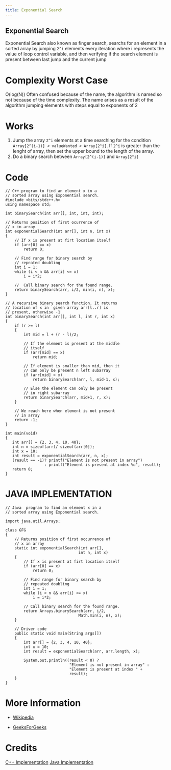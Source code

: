 ```yaml
---
title: Exponential Search
---
```


## Exponential Search
Exponential Search also known as finger search, searchs for an element in a sorted array by jumping `2^i` elements every iteration where i represents the 
value of loop control variable, and then verifying if the search element is present between last jump and the current jump

# Complexity Worst Case
O(log(N))
Often confused because of the name, the algorithm is named so not because of the time complexity.
The name arises as a result of the algorithm jumping elements with steps equal to exponents of 2

# Works
1. Jump the array `2^i` elements at a time searching for the condition `Array[2^(i-1)] < valueWanted < Array[2^i]`. If `2^i` is greater than the lenght of array, then set the upper bound to the length of the array.
2. Do a binary search between `Array[2^(i-1)]` and `Array[2^i]`


# Code 
```
// C++ program to find an element x in a
// sorted array using Exponential search.
#include <bits/stdc++.h>
using namespace std;
 
int binarySearch(int arr[], int, int, int);
 
// Returns position of first ocurrence of
// x in array
int exponentialSearch(int arr[], int n, int x)
{
    // If x is present at firt location itself
    if (arr[0] == x)
        return 0;
 
    // Find range for binary search by
    // repeated doubling
    int i = 1;
    while (i < n && arr[i] <= x)
        i = i*2;
 
    //  Call binary search for the found range.
    return binarySearch(arr, i/2, min(i, n), x);
}
 
// A recursive binary search function. It returns
// location of x in  given array arr[l..r] is
// present, otherwise -1
int binarySearch(int arr[], int l, int r, int x)
{
    if (r >= l)
    {
        int mid = l + (r - l)/2;
 
        // If the element is present at the middle
        // itself
        if (arr[mid] == x)
            return mid;
 
        // If element is smaller than mid, then it
        // can only be present n left subarray
        if (arr[mid] > x)
            return binarySearch(arr, l, mid-1, x);
 
        // Else the element can only be present
        // in right subarray
        return binarySearch(arr, mid+1, r, x);
    }
 
    // We reach here when element is not present
    // in array
    return -1;
}
 
int main(void)
{
   int arr[] = {2, 3, 4, 10, 40};
   int n = sizeof(arr)/ sizeof(arr[0]);
   int x = 10;
   int result = exponentialSearch(arr, n, x);
   (result == -1)? printf("Element is not present in array")
                 : printf("Element is present at index %d", result);
   return 0;
}
```

# JAVA IMPLEMENTATION 
```
// Java	 program to find an element x in a 
// sorted array using Exponential search. 

import java.util.Arrays; 

class GFG 
{ 
	// Returns position of first occurrence of 
	// x in array 
	static int exponentialSearch(int arr[], 
								int n, int x) 
	{ 
		// If x is present at firt location itself 
		if (arr[0] == x) 
			return 0; 
	
		// Find range for binary search by 
		// repeated doubling 
		int i = 1; 
		while (i < n && arr[i] <= x) 
			i = i*2; 
	
		// Call binary search for the found range. 
		return Arrays.binarySearch(arr, i/2, 
								Math.min(i, n), x); 
	} 
	
	// Driver code 
	public static void main(String args[]) 
	{ 
		int arr[] = {2, 3, 4, 10, 40}; 
		int x = 10; 
		int result = exponentialSearch(arr, arr.length, x); 
		
		System.out.println((result < 0) ? 
							"Element is not present in array" : 
							"Element is present at index " + 
							result); 
	} 
} 
```

# More Information
- <a href='https://en.wikipedia.org/wiki/Exponential_search' target='_blank' rel='nofollow'>Wikipedia</a>

- <a href='https://www.geeksforgeeks.org/exponential-search/' target='_blank' rel='nofollow'>GeeksForGeeks</a>

# Credits
[C++ Implementation](https://www.wikitechy.com/technology/exponential-search/)
[Java Implementation](https://www.geeksforgeeks.org/exponential-search/)
